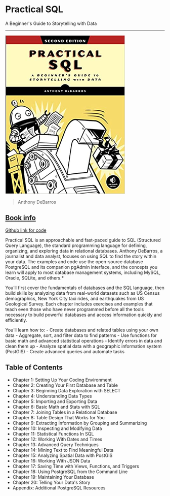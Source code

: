 # Practical SQL
A Beginner's Guide to Storytelling with Data
<hr>

![practical-sql_cover.jpeg](practical-sql_cover.jpeg)
>Anthony DeBarros

## [Book info](https://nostarch.com/practical-sql-2nd-edition/)
[Github link for code](https://github.com/anthonydb/practical-sql-2/)
<p>Practical SQL is an approachable and fast-paced guide to SQL (Structured Query Language), the standard programming language for defining, organizing, and exploring data in relational databases. Anthony DeBarros, a journalist and data analyst, focuses on using SQL to find the story within your data. The examples and code use the open-source database PostgreSQL and its companion pgAdmin interface, and the concepts you learn will apply to most database management systems, including MySQL, Oracle, SQLite, and others.*</p>

<p>You’ll first cover the fundamentals of databases and the SQL language, then build skills by analyzing data from real-world datasets such as US Census demographics, New York City taxi rides, and earthquakes from US Geological Survey. Each chapter includes exercises and examples that teach even those who have never programmed before all the tools necessary to build powerful databases and access information quickly and efficiently.</p>

<p>You’ll learn how to:
- Create databases and related tables using your own data
- Aggregate, sort, and filter data to find patterns
- Use functions for basic math and advanced statistical operations
- Identify errors in data and clean them up
- Analyze spatial data with a geographic information system (PostGIS)
- Create advanced queries and automate tasks</p>

## Table of Contents
- Chapter 1: Setting Up Your Coding Environment
- Chapter 2: Creating Your First Database and Table
- Chapter 3: Beginning Data Exploration with SELECT
- Chapter 4: Understanding Data Types
- Chapter 5: Importing and Exporting Data
- Chapter 6: Basic Math and Stats with SQL
- Chapter 7: Joining Tables in a Relational Database
- Chapter 8: Table Design That Works for You
- Chapter 9: Extracting Information by Grouping and Summarizing
- Chapter 10: Inspecting and Modifying Data
- Chapter 11: Statistical Functions In SQL
- Chapter 12: Working With Dates and Times
- Chapter 13: Advanced Query Techniques
- Chapter 14: Mining Text to Find Meaningful Data
- Chapter 15: Analyzing Spatial Data with PostGIS
- Chapter 16: Working With JSON Data
- Chapter 17: Saving Time with Views, Functions, and Triggers
- Chapter 18: Using PostgreSQL from the Command Line
- Chapter 19: Maintaining Your Database
- Chapter 20: Telling Your Data's Story
- Appendix: Additional PostgreSQL Resources
